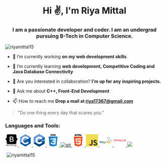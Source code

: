 <h1 align="center">Hi ✌️, I'm Riya Mittal</h1>
<h3 align="center">I am a passionate developer and coder. I am an undergrad pursuing B-Tech in Computer Science.</h3>

<p align="left"> <img src="https://komarev.com/ghpvc/?username=riyamittal15&label=Profile%20views&color=0e75b6&style=flat" alt="riyamittal15" /> </p>

- 🔭 I’m currently working **on my web development skills**

- 🌱 I’m currently learning **web development, Competitive Coding and Java Database Connectivity**

- 👯 Are you interested in collaboration? **I'm up for any inspiring projects.**

- 💬 Ask me about **C++, Front-End Development**

- 📫 How to reach me **Drop a mail at riya17367@gmail.com**

> "Do one thing every day that scares you."

<h3 align="left">Languages and Tools:</h3>
<p align="left"> <a href="https://getbootstrap.com" target="_blank"> <img src="https://raw.githubusercontent.com/devicons/devicon/master/icons/bootstrap/bootstrap-plain-wordmark.svg" alt="bootstrap" width="40" height="40"/> </a> <a href="https://www.cprogramming.com/" target="_blank"> <img src="https://raw.githubusercontent.com/devicons/devicon/master/icons/c/c-original.svg" alt="c" width="40" height="40"/> </a> <a href="https://www.w3schools.com/cpp/" target="_blank"> <img src="https://raw.githubusercontent.com/devicons/devicon/master/icons/cplusplus/cplusplus-original.svg" alt="cplusplus" width="40" height="40"/> </a> <a href="https://www.w3schools.com/css/" target="_blank"> <img src="https://raw.githubusercontent.com/devicons/devicon/master/icons/css3/css3-original-wordmark.svg" alt="css3" width="40" height="40"/> </a> <a href="https://git-scm.com/" target="_blank"> <img src="https://www.vectorlogo.zone/logos/git-scm/git-scm-icon.svg" alt="git" width="40" height="40"/> </a> <a href="https://www.w3.org/html/" target="_blank"> <img src="https://raw.githubusercontent.com/devicons/devicon/master/icons/html5/html5-original-wordmark.svg" alt="html5" width="40" height="40"/> </a> <a href="https://developer.mozilla.org/en-US/docs/Web/JavaScript" target="_blank"> <img src="https://raw.githubusercontent.com/devicons/devicon/master/icons/javascript/javascript-original.svg" alt="javascript" width="40" height="40"/> </a> <a href="https://www.mysql.com/" target="_blank"> <img src="https://raw.githubusercontent.com/devicons/devicon/master/icons/mysql/mysql-original-wordmark.svg" alt="mysql" width="40" height="40"/> </a> <a href="https://www.oracle.com/" target="_blank"> <img src="https://raw.githubusercontent.com/devicons/devicon/master/icons/oracle/oracle-original.svg" alt="oracle" width="40" height="40"/> </a> <img src="https://skillicons.dev/icons?i=py,flask,jest,linux,materialui,postman,react,vim" /> </p>

<p>&nbsp;<img align="center" src="https://github-readme-stats.vercel.app/api?username=riyamittal15&show_icons=true&locale=en" alt="riyamittal15" /></p>


<!---
Riyamittal15/Riyamittal15 is a ✨ special ✨ repository because its `README.md` (this file) appears on your GitHub profile.
You can click the Preview link to take a look at your changes.
--->

